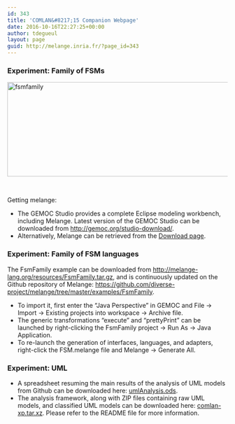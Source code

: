 ```yaml
---
id: 343
title: 'COMLAN&#8217;15 Companion Webpage'
date: 2016-10-16T22:27:25+00:00
author: tdegueul
layout: page
guid: http://melange.inria.fr/?page_id=343
---
```

### Experiment: Family of FSMs

[<img class="aligncenter wp-image-344" src="http://melange.inria.fr/wp-content/uploads/2016/10/fsmfamily-1024x369.png" alt="fsmfamily" width="600" height="216" srcset="http://melange.inria.fr/wp-content/uploads/2016/10/fsmfamily-1024x369.png 1024w, http://melange.inria.fr/wp-content/uploads/2016/10/fsmfamily-300x108.png 300w, http://melange.inria.fr/wp-content/uploads/2016/10/fsmfamily-768x277.png 768w, http://melange.inria.fr/wp-content/uploads/2016/10/fsmfamily.png 1172w" sizes="(max-width: 600px) 100vw, 600px" />](http://melange.inria.fr/wp-content/uploads/2016/10/fsmfamily.png)

&nbsp;

Getting melange:

  * The GEMOC Studio provides a complete Eclipse modeling workbench, including Melange. Latest version of the GEMOC Studio can be downloaded from <http://gemoc.org/studio-download/>.
  * Alternatively, Melange can be retrieved from the [Download page](http://melange.inria.fr/download/).

### Experiment: Family of FSM languages

The FsmFamily example can be downloaded from <http://melange-lang.org/resources/FsmFamily.tar.gz>, and is continuously updated on the Github repository of Melange: <https://github.com/diverse-project/melange/tree/master/examples/FsmFamily>.

  * To import it, first enter the &#8220;Java Perspective&#8221; in GEMOC and File -> Import -> Existing projects into workspace -> Archive file.
  * The generic transformations &#8220;execute&#8221; and &#8220;prettyPrint&#8221; can be launched by right-clicking the FsmFamily project -> Run As -> Java Application.
  * To re-launch the generation of interfaces, languages, and adapters, right-click the FSM.melange file and Melange -> Generate All.

### Experiment: UML

  * A spreadsheet resuming the main results of the analysis of UML models from Github can be downloaded here: [umlAnalysis.ods](http://melange-lang.org/resources/umlAnalysis.ods).
  * The analysis framework, along with ZIP files containing raw UML models, and classified UML models can be downloaded here: [comlan-xp.tar.xz](http://people.irisa.fr/Thomas.Degueule/comlan15/comlan-xp.tar.xz). Please refer to the README file for more information.